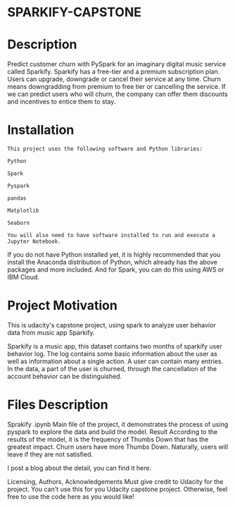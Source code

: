 # SPARKIFY-CAPSTONE
# Description
Predict customer churn with PySpark for an imaginary digital music service called Sparkify. Sparkify has a free-tier and a premium subscription plan. Users can upgrade, downgrade or cancel their service at any time. Churn means downgradding from premium to free tier or cancelling the service. If we can predict users who will churn, the company can offer them discounts and incentives to entice them to stay.
# Installation
    This project uses the following software and Python libraries:

    Python

    Spark

    Pyspark

    pandas

    Matplotlib

    Seaborn

    You will also need to have software installed to run and execute a Jupyter Notebook.

  If you do not have Python installed yet, it is highly recommended that you install the Anaconda distribution of Python, which already   has the above packages and more included. And for Spark, you can do this using AWS or IBM Cloud.

# Project Motivation
This is udacity's capstone project, using spark to analyze user behavior data from music app Sparkify.

Sparkify is a music app, this dataset contains two months of sparkify user behavior log. The log contains some basic information about the user as well as information about a single action. A user can contain many entries. In the data, a part of the user is churned, through the cancellation of the account behavior can be distinguished.

# Files Description
Sprakify .ipynb Main file of the project, it demonstrates the process of using pyspark to explore the data and build the model.
Result
According to the results of the model, it is the frequency of Thumbs Down that has the greatest impact. Churn users have more Thumbs Down. Naturally, users will leave if they are not satisfied.

I post a blog about the detail, you can find it here.

Licensing, Authors, Acknowledgements
Must give credit to Udacity for the project. You can't use this for you Udacity capstone project. Otherwise, feel free to use the code here as you would like!
